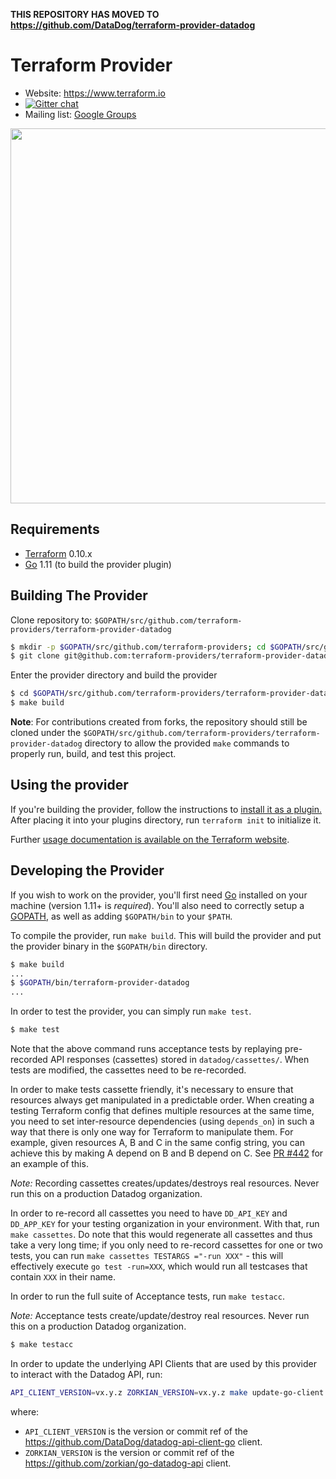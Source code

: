 **THIS REPOSITORY HAS MOVED TO https://github.com/DataDog/terraform-provider-datadog**

Terraform Provider
==================

- Website: https://www.terraform.io
- [![Gitter chat](https://badges.gitter.im/hashicorp-terraform/Lobby.png)](https://gitter.im/hashicorp-terraform/Lobby)
- Mailing list: [Google Groups](http://groups.google.com/group/terraform-tool)

<img src="https://cdn.rawgit.com/hashicorp/terraform-website/master/content/source/assets/images/logo-hashicorp.svg" width="600px">

Requirements
------------

-	[Terraform](https://www.terraform.io/downloads.html) 0.10.x
-	[Go](https://golang.org/doc/install) 1.11 (to build the provider plugin)

Building The Provider
---------------------

Clone repository to: `$GOPATH/src/github.com/terraform-providers/terraform-provider-datadog`

```sh
$ mkdir -p $GOPATH/src/github.com/terraform-providers; cd $GOPATH/src/github.com/terraform-providers
$ git clone git@github.com:terraform-providers/terraform-provider-datadog
```

Enter the provider directory and build the provider

```sh
$ cd $GOPATH/src/github.com/terraform-providers/terraform-provider-datadog
$ make build
```

**Note**: For contributions created from forks, the repository should still be cloned under the `$GOPATH/src/github.com/terraform-providers/terraform-provider-datadog` directory to allow the provided `make` commands to properly run, build, and test this project.

Using the provider
----------------------
If you're building the provider, follow the instructions to [install it as a plugin.](https://www.terraform.io/docs/plugins/basics.html#installing-a-plugin) After placing it into your plugins directory,  run `terraform init` to initialize it.

Further [usage documentation is available on the Terraform website](https://www.terraform.io/docs/providers/datadog/index.html).

Developing the Provider
---------------------------

If you wish to work on the provider, you'll first need [Go](http://www.golang.org) installed on your machine (version 1.11+ is *required*). You'll also need to correctly setup a [GOPATH](http://golang.org/doc/code.html#GOPATH), as well as adding `$GOPATH/bin` to your `$PATH`.

To compile the provider, run `make build`. This will build the provider and put the provider binary in the `$GOPATH/bin` directory.

```sh
$ make build
...
$ $GOPATH/bin/terraform-provider-datadog
...
```

In order to test the provider, you can simply run `make test`.

```sh
$ make test
```

Note that the above command runs acceptance tests by replaying pre-recorded API responses
(cassettes) stored in `datadog/cassettes/`. When tests are modified, the cassettes need
to be re-recorded.

In order to make tests cassette friendly, it's necessary to ensure that resources always get
manipulated in a predictable order. When creating a testing Terraform config that defines multiple
resources at the same time, you need to set inter-resource dependencies (using `depends_on`)
in such a way that there is only one way for Terraform to manipulate them. For example, given
resources A, B and C in the same config string, you can achieve this by making A depend on B
and B depend on C. See [PR #442](https://github.com/terraform-providers/terraform-provider-datadog/pull/442)
for an example of this.

*Note:* Recording cassettes creates/updates/destroys real resources. Never run this on
a production Datadog organization.

In order to re-record all cassettes you need to have `DD_API_KEY` and `DD_APP_KEY`
for your testing organization in your environment. With that, run `make cassettes`. Do note
that this would regenerate all cassettes and thus take a very long time; if you only need to
re-record cassettes for one or two tests, you can run `make cassettes TESTARGS ="-run XXX"` - this
will effectively execute `go test -run=XXX`, which would run all testcases that contain
`XXX` in their name.

In order to run the full suite of Acceptance tests, run `make testacc`.

*Note:* Acceptance tests create/update/destroy real resources. Never run this on
a production Datadog organization.

```sh
$ make testacc
```

In order to update the underlying API Clients that are used by this provider to interact with the Datadog API, run:

```sh
API_CLIENT_VERSION=vx.y.z ZORKIAN_VERSION=vx.y.z make update-go-client
```

where:
* `API_CLIENT_VERSION` is the version or commit ref of the https://github.com/DataDog/datadog-api-client-go client.
* `ZORKIAN_VERSION` is the version or commit ref of the https://github.com/zorkian/go-datadog-api client.

